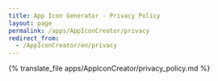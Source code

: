 ```yaml
---
title: App Icon Generator - Privacy Policy
layout: page
permalink: /apps/AppIconCreator/privacy
redirect_from:
  - /AppIconCreator/en/privacy
---
```


{% translate_file apps/AppIconCreator/privacy_policy.md %}
